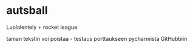 # autsball
Luolalentely + rocket league

taman tekstin voi poistaa - testaus porttaukseen pycharmista GitHubbiin
